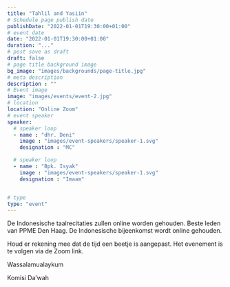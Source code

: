 ```yaml
---
title: "Tahlil and Yasiin"
# Schedule page publish date
publishDate: "2022-01-01T19:30:00+01:00"
# event date
date: "2022-01-01T19:30:00+01:00"
duration: "..."
# post save as draft
draft: false
# page title background image
bg_image: "images/backgrounds/page-title.jpg"
# meta description
description : ""
# Event image
image: "images/events/event-2.jpg"
# location
location: "Online Zoom"
# event speaker
speaker:
  # speaker loop
  - name : "dhr. Deni"
    image : "images/event-speakers/speaker-1.svg"
    designation : "MC"

  # speaker loop
  - name : "Bpk. Isyak"
    image : "images/event-speakers/speaker-1.svg"
    designation : "Imaam"


# type
type: "event"
---
```


De Indonesische taalrecitaties zullen online worden gehouden.
Beste leden van PPME Den Haag. De Indonesische bijeenkomst wordt online gehouden.

Houd er rekening mee dat de tijd een beetje is aangepast.
Het evenement is te volgen via de Zoom link.

 

Wassalamualaykum

Komisi Da’wah